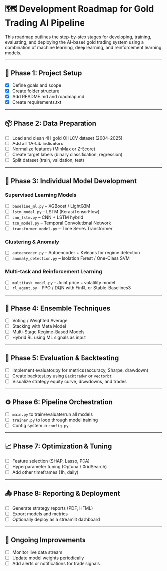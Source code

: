 # 🗺️ Development Roadmap for Gold Trading AI Pipeline

This roadmap outlines the step-by-step stages for developing, training, evaluating, and deploying the AI-based gold trading system using a combination of machine learning, deep learning, and reinforcement learning models.

---

## 📌 Phase 1: Project Setup
- [x] Define goals and scope
- [x] Create folder structure
- [x] Add README.md and roadmap.md
- [x] Create requirements.txt

---

## 📦 Phase 2: Data Preparation
- [ ] Load and clean 4H gold OHLCV dataset (2004–2025)
- [ ] Add all TA-Lib indicators
- [ ] Normalize features (MinMax or Z-Score)
- [ ] Create target labels (binary classification, regression)
- [ ] Split dataset (train, validation, test)

---

## 🤖 Phase 3: Individual Model Development

### Supervised Learning Models
- [ ] `baseline_ml.py` – XGBoost / LightGBM
- [ ] `lstm_model.py` – LSTM (Keras/TensorFlow)
- [ ] `cnn_lstm.py` – CNN + LSTM hybrid
- [ ] `tcn_model.py` – Temporal Convolutional Network
- [ ] `transformer_model.py` – Time Series Transformer

### Clustering & Anomaly
- [ ] `autoencoder.py` – Autoencoder + KMeans for regime detection
- [ ] `anomaly_detection.py` – Isolation Forest / One-Class SVM

### Multi-task and Reinforcement Learning
- [ ] `multitask_model.py` – Joint price + volatility model
- [ ] `rl_agent.py` – PPO / DQN with FinRL or Stable-Baselines3

---

## 🔗 Phase 4: Ensemble Techniques

- [ ] Voting / Weighted Average
- [ ] Stacking with Meta Model
- [ ] Multi-Stage Regime-Based Models
- [ ] Hybrid RL using ML signals as input

---

## 🧪 Phase 5: Evaluation & Backtesting

- [ ] Implement evaluator.py for metrics (accuracy, Sharpe, drawdown)
- [ ] Create backtest.py using `Backtrader` or `vectorbt`
- [ ] Visualize strategy equity curve, drawdowns, and trades

---

## ⚙️ Phase 6: Pipeline Orchestration

- [ ] `main.py` to train/evaluate/run all models
- [ ] `trainer.py` to loop through model training
- [ ] Config system in `config.py`

---

## 📈 Phase 7: Optimization & Tuning

- [ ] Feature selection (SHAP, Lasso, PCA)
- [ ] Hyperparameter tuning (Optuna / GridSearch)
- [ ] Add other timeframes (1h, daily)

---

## 📤 Phase 8: Reporting & Deployment

- [ ] Generate strategy reports (PDF, HTML)
- [ ] Export models and metrics
- [ ] Optionally deploy as a streamlit dashboard

---

## 🔄 Ongoing Improvements

- [ ] Monitor live data stream
- [ ] Update model weights periodically
- [ ] Add alerts or notifications for trade signals
